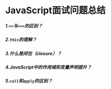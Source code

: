 # JavaScript面试问题总结

##### 1.``==``与``===``的区别？

##### 2.``this``的理解？

##### 3.什么是闭包（closure）？

##### 4.JavaScript中的作用域和变量声明提升？

##### 5.``call``和``apply``的区别？

